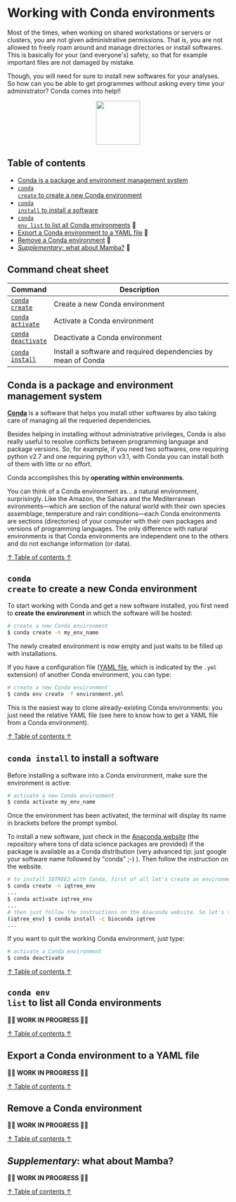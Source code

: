 # Working with Conda environments

Most of the times, when working on shared workstations or servers or clusters, you are not given administrative permissions. That is, you are not allowed to freely roam around and manage directories or install softwares. This is basically for your (and everyone's) safety, so that for example important files are not damaged by mistake.

Though, you will need for sure to install new softwares for your analyses. So how can you be able to get programmes without asking every time your administrator? Conda comes into help!!

<p align="center">
<img src="https://github.com/filonico/UNIX_and_bash_basics/assets/72141380/20bebc36-5717-47c3-97b8-b2c53ed1ab75" height="100">
</p>

## Table of contents
   - [Conda is a package and environment management system](#conda-is-a-package-and-environment-management-system)
   - [<code>conda create</code> to create a new Conda environment](#conda-create-to-create-a-new-environment)
   - [<code>conda install</code> to install a software](#conda-install-to-install-a-software)
   - [<code>conda env list</code> to list all Conda environments](#conda-env-list-to-list-all-conda-environments) 🚧
   - [Export a Conda environment to a YAML file](#export-a-conda-environment-to-a-yaml-file) 🚧
   - [Remove a Conda environment](#remove-a-conda-environment) 🚧
   - [*Supplementary*: what about Mamba?](#supplementary-what-about-mamba) 🚧

## Command cheat sheet
| Command | Description |
| --- | --- |
| [<code>conda create</code>](#conda-create-to-create-a-new-conda-environment) | Create a new Conda environment |
| [<code>conda activate</code>](#conda-install-to-install-a-software) | Activate a Conda environment |
| [<code>conda deactivate</code>](#conda-install-to-install-a-software) | Deactivate a Conda environment |
| [<code>conda install</code>](#conda-install-to-install-a-software) | Install a software and required dependencies by mean of Conda |

## Conda is a package and environment management system
**[Conda](https://docs.conda.io/en/latest/)** is a software that helps you install other softwares by also taking care of managing all the requeried dependencies.

Besides helping in installing without administrative privileges, Conda is also really useful to resolve conflicts between programming language and package versions. So, for example, if you need two softwares, one requiring python v2.7 and one requiring python v3.1, with Conda you can install both of them with litte or no effort.

Conda accomplishes this by **operating within environments**.

You can think of a Conda environment as... a natural environment, surprisingly. Like the Amazon, the Sahara and the Mediterranean evironments—which are section of the natural world with their own species assemblage, temperature and rain conditions—each Conda environments are sections (directories) of your computer with their own packages and versions of programming languages. The only difference with natural environments is that Conda environments are independent one to the others and do not exchange information (or data).

[↑ Table of contents ↑](#table-of-contents)

## <code>conda create</code> to create a new Conda environment

To start working with Conda and get a new software installed, you first need to **create the environment** in which the software will be hosted:

```bash
# create a new Conda environment
$ conda create -n my_env_name
```

The newly created environment is now empty and just waits to be filled up with installations.

If you have a configuration file ([YAML file](https://en.wikipedia.org/wiki/YAML), which is indicated by the <code>.yml</code> extension) of another Conda environment, you can type:

```bash
# create a new Conda environment
$ conda env create -f environment.yml
```
This is the easiest way to clone already-existing Conda environments: you just need the relative YAML file (see here to know how to get a YAML file from a Conda environment).

[↑ Table of contents ↑](#table-of-contents)

## <code>conda install</code> to install a software

Before installing a software into a Conda environment, make sure the environment is active:

```bash
# activate a new Conda environment
$ conda activate my_env_name
```
Once the environment has been activated, the terminal will display its name in brackets before the prompt symbol.

To install a new software, just check in the [Anaconda website](https://anaconda.org/) (the repository where tons of data science packages are provided) if the package is available as a Conda distribution (very advanced tip: just google your software name followed by "conda" ;-) ). Then follow the instruction on the website.

```bash
# to install IQTREE2 with Conda, first of all let's create an environment and activate it
$ conda create -n iqtree_env
...
$ conda activate iqtree_env
...
# then just follow the instructions on the Anaconda website. So let's type the following. Note that the name of the activate Conda environment is displayed before the '$'
(iqtree_env) $ conda install -c bioconda iqtree
...
```
If you want to quit the working Conda environment, just type:
```bash
# activate a Conda environment
$ conda deactivate
```

[↑ Table of contents ↑](#table-of-contents)

## <code>conda env list</code> to list all Conda environments

**🚧🚧 WORK IN PROGRESS 🚧🚧**

[↑ Table of contents ↑](#table-of-contents)

## Export a Conda environment to a YAML file

**🚧🚧 WORK IN PROGRESS 🚧🚧**

[↑ Table of contents ↑](#table-of-contents)

## Remove a Conda environment

**🚧🚧 WORK IN PROGRESS 🚧🚧**

[↑ Table of contents ↑](#table-of-contents)

## *Supplementary*: what about Mamba?

**🚧🚧 WORK IN PROGRESS 🚧🚧**

[↑ Table of contents ↑](#table-of-contents)
